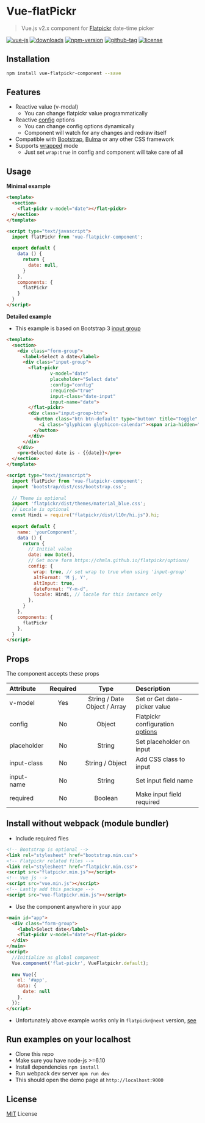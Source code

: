 # Vue-flatPickr

> Vue.js v2.x component for [Flatpickr](https://chmln.github.io/flatpickr/) date-time picker

[![vue-js](https://img.shields.io/badge/vue.js-2.x-brightgreen.svg?maxAge=604800)](https://github.com/ankurk91/vue-flatpickr-component/)
[![downloads](https://img.shields.io/npm/dt/vue-flatpickr-component.svg)](https://www.npmjs.com/package/vue-flatpickr-component)
[![npm-version](https://img.shields.io/npm/v/vue-flatpickr-component.svg)](https://www.npmjs.com/package/vue-flatpickr-component)
[![github-tag](https://img.shields.io/github/tag/ankurk91/vue-flatpickr-component.svg?maxAge=1800)](https://github.com/ankurk91/vue-flatpickr-component/)
[![license](https://img.shields.io/github/license/ankurk91/vue-flatpickr-component.svg?maxAge=604800)]()

## Installation
```bash
npm install vue-flatpickr-component --save
```

## Features
* Reactive value (v-modal)
    - You can change flatpickr value programmatically 
* Reactive [config](https://chmln.github.io/flatpickr/options/) options
    - You can change config options dynamically
    - Component will watch for any changes and redraw itself
* Compatible with [Bootstrap](http://getbootstrap.com/), [Bulma](http://bulma.io/) or any other CSS framework
* Supports [wrapped](https://chmln.github.io/flatpickr/examples/#flatpickr-external-elements) mode
    - Just set ``wrap:true`` in config and component will take care of all

## Usage
**Minimal example**
```html
<template>
  <section>
    <flat-pickr v-model="date"></flat-pickr>
  </section>
</template>

<script type="text/javascript">
  import flatPickr from 'vue-flatpickr-component';
 
  export default {    
    data () {
      return {
        date: null,       
      }
    },
    components: {
      flatPickr
    }
  }
</script>
```

**Detailed example**
* This example is based on Bootstrap 3 [input group](http://getbootstrap.com/components/#input-groups)
```html
<template>
  <section>
    <div class="form-group">
      <label>Select a date</label>
      <div class="input-group">
        <flat-pickr
                v-model="date"
                placeholder="Select date"
                :config="config"
                :required="true"
                input-class="date-input"
                input-name="date">
        </flat-pickr>
        <div class="input-group-btn">
          <button class="btn btn-default" type="button" title="Toggle" data-toggle>
            <i class="glyphicon glyphicon-calendar"><span aria-hidden="true" class="sr-only">Toggle</span></i>
          </button>
        </div>
      </div>
    </div>
    <pre>Selected date is - {{date}}</pre>
  </section>
</template>

<script type="text/javascript">
  import flatPickr from 'vue-flatpickr-component';
  import 'bootstrap/dist/css/bootstrap.css';
  
  // Theme is optional
  import 'flatpickr/dist/themes/material_blue.css';
  // Locale is optional
  const Hindi = require("flatpickr/dist/l10n/hi.js").hi;
  
  export default {
    name: 'yourComponent',
    data () {
      return {
        // Initial value
        date: new Date(),
        // Get more form https://chmln.github.io/flatpickr/options/
        config: {
          wrap: true, // set wrap to true when using 'input-group'
          altFormat: 'M	j, Y',
          altInput: true,
          dateFormat: "Y-m-d",
          locale: Hindi, // locale for this instance only          
        },                
      }
    },
    components: {
      flatPickr
    },    
  }
</script>
```

## Props
The component accepts these props

| Attribute    | Required   | Type               | Description      |
| :---         |  :---:     | :---:              | :---            |
| v-model      |  Yes       | String / Date Object / Array | Set or Get date-picker value |
| config       |  No        | Object             | Flatpickr configuration [options](https://chmln.github.io/flatpickr/options/)|
| placeholder  |  No        | String             | Set placeholder on input |
| input-class  |  No        | String / Object   | Add CSS class to input  |
| input-name   |  No        | String             | Set input field name  |
| required     |  No        | Boolean            | Make input field required |

## Install without webpack (module bundler)
* Include required files
```html
<!-- Bootstrap is optional -->
<link rel="stylesheet" href="bootstrap.min.css">
<!-- Flatpickr related files -->
<link rel="stylesheet" href="flatpickr.min.css">
<script src="flatpickr.min.js"></script>
<!-- Vue js -->
<script src="vue.min.js"></script>
<!-- Lastly add this package -->
<script src="vue-flatpickr.min.js"></script>
```
* Use the component anywhere in your app
```html
<main id="app">
  <div class="form-group">
    <label>Select date</label>
    <flat-pickr v-model="date"></flat-pickr>
  </div>
</main>
<script>
  //Initialize as global component
  Vue.component('flat-pickr', VueFlatpickr.default);
  
  new Vue({
    el: '#app',
    data: {
      date: null
    },    
  });
</script>
```
* Unfortunately above example works only in ``flatpickr@next`` version, [see](https://github.com/chmln/flatpickr/commit/9392c76685b229b545e76abd3b2082da26e3ce60)

## Run examples on your localhost
* Clone this repo
* Make sure you have node-js >=6.10
* Install dependencies
``
npm install
``
* Run webpack dev server
``
npm run dev
``
* This should open the demo page at ``http://localhost:9000``

## License
[MIT](LICENSE.txt) License
